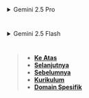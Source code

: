 <details>
<summary>Gemini 2.5 Pro</summary>

</details>

#

<details>
<summary>Gemini 2.5 Flash</summary>

# **LEVEL 5: UTF-8 & UNICODE HANDLING (LUA 5.3+)**

Pada level ini, kita akan membahas bagaimana Lua menangani karakter Unicode dan pengkodean UTF-8. Sejak Lua 5.3, ada peningkatan dukungan bawaan untuk UTF-8, menjadikannya topik penting bagi siapa pun yang bekerja dengan teks yang bukan hanya ASCII.

### **5.1 Memahami UTF-8 dan Unicode**

Sebelum kita menyelam ke dalam fungsi, penting untuk memahami konsep dasar di balik UTF-8 dan Unicode.

- **Unicode: Character set dan code points**

  - **Unicode**: Sebuah standar internasional yang bertujuan untuk mengkodekan, mewakili, dan menangani teks dari semua sistem penulisan di dunia. Ini adalah _character set_ universal.
  - **Character Set**: Sebuah koleksi karakter, seperti huruf, angka, simbol, dan emoji. ASCII adalah _character set_ kecil yang hanya mencakup karakter Inggris dasar. Unicode adalah _character set_ yang jauh lebih besar dan inklusif.
  - **Code Point**: Setiap karakter dalam Unicode diberi nomor unik, yang disebut _code point_. Code point biasanya direpresentasikan dalam format heksadesimal dengan awalan `U+`, misalnya `U+0041` untuk 'A', `U+00E1` untuk 'á', atau `U+1F600` untuk emoji wajah tersenyum (😀).
  - **Contoh**:

    - Karakter 'A' (Latin Capital Letter A) memiliki code point `U+0041`.
    - Karakter 'é' (Latin Small Letter E with Acute) memiliki code point `U+00E9`.
    - Karakter '你好' (Ni hao) terdiri dari dua karakter: '你' (U+4F60) dan '好' (U+597D).

  - **Penting**: Unicode adalah _daftar karakter_ dan _nomor uniknya_. Ini bukan tentang bagaimana karakter-karakter tersebut disimpan dalam memori atau ditransmisikan. Di sinilah _encoding_ berperan.

  - **Sumber Terverifikasi**: Unicode Consortium (Official Website), Wikipedia: Unicode.

- **UTF-8: Variable-width encoding untuk Unicode**

  - **UTF-8 (Unicode Transformation Format - 8-bit)**: Ini adalah **encoding** (skema pengkodean) yang paling umum dan fleksibel untuk Unicode. Ini adalah encoding _variable-width_, yang berarti karakter yang berbeda dapat menggunakan jumlah byte yang berbeda.
  - **Bagaimana Cara Kerjanya**:
    - Karakter ASCII (U+0000 hingga U+007F) dikodekan menggunakan **1 byte**. Ini berarti teks ASCII lama adalah UTF-8 yang valid, membuat UTF-8 _backward compatible_ dengan ASCII.
    - Karakter Unicode lainnya dikodekan menggunakan **2, 3, atau 4 byte**.
      - Karakter umum Latin yang diperpanjang (misalnya huruf beraksen) seringkali 2 byte.
      - Karakter CJK (Cina, Jepang, Korea) umumnya 3 byte.
      - Emoji dan karakter jarang lainnya seringkali 4 byte.
  - **Keuntungan UTF-8**:
    - **Efisiensi Ruang**: Karakter yang paling umum (ASCII) hanya membutuhkan 1 byte, menghemat ruang dibandingkan encoding _fixed-width_ (misalnya UTF-32).
    - **Kompatibilitas ASCII**: Memudahkan transisi dari sistem berbasis ASCII.
    - **Fleksibilitas**: Dapat merepresentasikan semua karakter Unicode.
  - **Implikasi untuk String di Lua**: Karena UTF-8 menggunakan _variable-width_, satu "karakter" dalam arti visual atau logis (satu _code point_ Unicode) mungkin terdiri dari beberapa byte. Ini berarti bahwa:

    - `string.len()` (operator `#`) mengembalikan **jumlah byte**, bukan jumlah karakter Unicode.
    - `string.sub()` bekerja pada **posisi byte**, bukan posisi karakter Unicode.
    - `string.find()` dan pola lainnya bekerja pada **byte**, bukan pada _code points_ Unicode. Ini bisa menjadi masalah jika pola Anda ingin mencocokkan karakter logis, bukan urutan byte.

  - **Sumber Terverifikasi**: UTF-8.com, Wikipedia: UTF-8.

- **Masalah dengan penanganan string non-ASCII di Lua sebelum 5.3 (byte-based)**

  Sebelum Lua 5.3, pustaka string standar Lua sepenuhnya **byte-agnostic**. Ini berarti semua fungsi string (seperti `string.len`, `string.sub`, `string.find`, `string.upper`, dll.) memperlakukan string sebagai urutan byte. Mereka tidak memiliki pemahaman tentang _encoding_ karakter seperti UTF-8.

  - **Contoh Masalah**:

    - **Panjang String**: `string.len("你好")` akan mengembalikan `6` (karena '你' adalah 3 byte dan '好' adalah 3 byte dalam UTF-8), bukan `2` (jumlah karakter logis).
    - **Substring**: `string.sub("你好", 1, 3)` akan mengembalikan '你', tetapi `string.sub("你好", 4, 6)` akan mengembalikan '好'. Jika Anda mencoba `string.sub("你好", 1, 4)`, itu akan menghasilkan karakter yang rusak karena Anda memotong di tengah byte-sequence karakter kedua.
    - **Uppercase/Lowercase**: `string.upper("你好")` akan mengembalikan "你好" juga, karena tidak ada pemetaan uppercase untuk karakter CJK. Bahkan untuk karakter Latin beraksen, `string.upper("é")` akan mengembalikan "é" karena fungsi ini hanya bekerja untuk rentang ASCII.
    - **Pattern Matching**: Pola seperti `%a` atau `%l` hanya cocok dengan karakter ASCII. Mereka tidak akan cocok dengan 'é' atau 'ñ'.
    - **Iterasi**: Mengiterasi string menggunakan `for i = 1, #s do char = s:sub(i,i) ... end` akan mengiterasi byte, bukan karakter Unicode.

  - **Implikasi**: Untuk bekerja dengan teks multibahasa sebelum Lua 5.3, Anda harus menggunakan pustaka eksternal (misalnya `utf8` module yang populer di luar core Lua) atau menulis logika penanganan byte Anda sendiri, yang rumit dan rentan kesalahan.

  - **Sumber Terverifikasi**: Lua 5.2 Reference Manual (tidak ada `utf8` table), berbagai diskusi komunitas Lua sebelum 5.3.

### **5.2 `utf8` Library (Lua 5.3+)**

Dengan diperkenalkannya Lua 5.3, Lua menambahkan pustaka `utf8` standar. Pustaka ini menyediakan fungsi-fungsi yang sadar Unicode dan UTF-8, memungkinkan Anda untuk bekerja dengan karakter logis, bukan hanya byte.

- **`utf8.len()`: Character count, not byte count**

  - **Tujuan**: Mengembalikan jumlah karakter Unicode (code points) dalam sebuah string UTF-8 yang valid, bukan jumlah byte.
  - **Sintaks Dasar**: `utf8.len(s [, i [, j]])`
    - `s`: String yang akan dihitung panjangnya.
    - `i` (opsional): Indeks byte awal (default 1).
    - `j` (opsional): Indeks byte akhir (default `#s`).
  - **Return Values**:
    - Jika string adalah UTF-8 valid: Jumlah karakter Unicode.
    - Jika string tidak valid UTF-8: Mengembalikan `nil` diikuti oleh posisi byte pertama yang tidak valid.
  - **Contoh Kode**:

    ```lua
    local s1 = "Hello"
    local s2 = "你好世界" -- Ni Hao Shi Jie (Hello World dalam Mandarin)
    local s3 = "éxample" -- 'é' adalah karakter 2 byte
    local s4 = "😀" -- Emoji, biasanya 4 byte
    local s5 = "Invalid \xC3\x28 String" -- Byte sequence tidak valid untuk UTF-8

    print("String:", s1, "Bytes:", #s1, "Chars (utf8.len):", utf8.len(s1))
    -- Output: String: Hello Bytes: 5 Chars (utf8.len): 5

    print("String:", s2, "Bytes:", #s2, "Chars (utf8.len):", utf8.len(s2))
    -- Output: String: 你好世界 Bytes: 12 Chars (utf8.len): 4 (3 byte per karakter)

    print("String:", s3, "Bytes:", #s3, "Chars (utf8.len):", utf8.len(s3))
    -- Output: String: éxample Bytes: 8 Chars (utf8.len): 7 (e adalah 2 byte, xample adalah 6 byte)

    print("String:", s4, "Bytes:", #s4, "Chars (utf8.len):", utf8.len(s4))
    -- Output: String: 😀 Bytes: 4 Chars (utf8.len): 1

    local len, pos_error = utf8.len(s5)
    print("String:", s5, "Bytes:", #s5, "Chars (utf8.len):", len, "Error at:", pos_error)
    -- Output: String: Invalid �( String Bytes: 19 Chars (utf8.len): nil Error at: 9
    ```

  - **Sumber Terverifikasi**: Lua 5.4 Reference Manual Section 6.7 (UTF8 Library).

- **`utf8.char()`: Convert code points to UTF-8 string**

  - **Tujuan**: Membuat string UTF-8 dari satu atau lebih _code points_ Unicode numerik.
  - **Sintaks Dasar**: `utf8.char(c1 [, c2 ...])`
    - `c1, c2, ...`: Satu atau lebih _code points_ Unicode (angka).
  - **Contoh Kode**:

    ```lua
    print(utf8.char(0x41)) -- U+0041 (A)
    -- Output: A

    print(utf8.char(0x00E9)) -- U+00E9 (é)
    -- Output: é

    print(utf8.char(0x4F60, 0x597D)) -- U+4F60 (你), U+597D (好)
    -- Output: 你好

    print(utf8.char(0x1F600)) -- U+1F600 (😀)
    -- Output: 😀
    ```

  - **Sumber Terverifikasi**: Lua 5.4 Reference Manual Section 6.7.

- **`utf8.codes()`: Iterator for code points**

  - **Tujuan**: Mengembalikan sebuah _iterator_ yang dapat digunakan dalam loop `for` untuk mengulang setiap _code point_ Unicode dalam sebuah string UTF-8. Ini adalah cara yang benar untuk mengiterasi karakter di Lua 5.3+.
  - **Sintaks Dasar**: `utf8.codes(s)`
    - `s`: String UTF-8.
  - **Return Values**:
    - Fungsi _iterator_ yang mengembalikan `(byte_position, code_point)` untuk setiap karakter.
  - **Contoh Kode**:

    ```lua
    local kalimat = "Lua adalah ❤️"

    print("Iterasi karakter:")
    for byte_pos, cp in utf8.codes(kalimat) do
        print("Posisi byte:", byte_pos, "Code Point:", cp, "Char:", utf8.char(cp))
    end
    -- Output:
    -- Posisi byte: 1 Code Point: 76 Char: L
    -- Posisi byte: 2 Code Point: 117 Char: u
    -- Posisi byte: 3 Code Point: 97 Char: a
    -- Posisi byte: 4 Code Point: 32 Char:
    -- Posisi byte: 5 Code Point: 97 Char: a
    -- Posisi byte: 6 Code Point: 100 Char: d
    -- Posisi byte: 7 Code Point: 97 Char: a
    -- Posisi byte: 8 Code Point: 108 Char: l
    -- Posisi byte: 9 Code Point: 97 Char: a
    -- Posisi byte: 10 Code Point: 104 Char: h
    -- Posisi byte: 11 Code Point: 32 Char:
    -- Posisi byte: 12 Code Point: 2764 Char: ❤️ (Ini mungkin akan tercetak sebagai 1 karakter dalam konsol yang mendukung Unicode)
    ```

  - **Sumber Terverifikasi**: Lua 5.4 Reference Manual Section 6.7.

- **`utf8.offset()`: Byte offset for character index**

  - **Tujuan**: Mengembalikan posisi byte dari karakter Unicode ke-`n` dalam sebuah string, memungkinkan Anda untuk melakukan operasi seperti `string.sub` pada batasan karakter yang benar.
  - **Sintaks Dasar**: `utf8.offset(s, n [, i])`
    - `s`: String UTF-8.
    - `n`: Indeks karakter Unicode yang diinginkan (bukan indeks byte).
    - `i` (opsional): Posisi byte awal pencarian (default 1).
  - **Return Values**:
    - Posisi byte dari karakter ke-`n`.
    - `nil` jika `n` di luar batas string atau jika string tidak valid UTF-8.
  - **Contoh Kode**:

    ```lua
    local teks_unicode = "你好世界" -- 4 karakter, 12 byte

    -- Dapatkan posisi byte karakter ke-3 ('世')
    local pos_char3 = utf8.offset(teks_unicode, 3)
    print("Posisi byte karakter ke-3:", pos_char3)
    -- Output: Posisi byte karakter ke-3: 7 (karena char 1 (你) = 3 byte, char 2 (好) = 3 byte, jadi char 3 mulai dari byte 7)

    -- Dapatkan substring dari karakter ke-2 hingga ke-3
    local start_byte = utf8.offset(teks_unicode, 2)
    local end_byte = utf8.offset(teks_unicode, 4) -- Posisi byte setelah karakter ke-3, atau awal karakter ke-4
    if start_byte and end_byte then
        -- string.sub membutuhkan (start_byte, end_byte-1) untuk substring karakter tunggal,
        -- atau (start_byte, utf8.offset(s, n+1)-1) untuk n karakter.
        -- Cara paling aman: ambil seluruh string dari start_byte hingga end_byte berikutnya, atau gunakan iterasi

        -- Untuk mengambil satu karakter (char ke-2: '好')
        print("Karakter ke-2:", string.sub(teks_unicode, start_byte, utf8.offset(teks_unicode, 3)-1))
        -- Output: Karakter ke-2: 好

        -- Untuk mengambil dari karakter ke-2 hingga ke-3 ('好世')
        -- Cek dulu utf8.offset(teks_unicode, 4) ada atau tidak
        local end_of_third_char = utf8.offset(teks_unicode, 4)
        if end_of_third_char then
            print("Karakter ke-2 hingga ke-3:", string.sub(teks_unicode, start_byte, end_of_third_char - 1))
        else
            -- Jika karakter ke-4 tidak ada (misal ambil sampai akhir string)
            print("Karakter ke-2 hingga ke-3:", string.sub(teks_unicode, start_byte))
        end
        -- Output: Karakter ke-2 hingga ke-3: 好世
    end
    ```

  - **Penting**: `utf8.offset()` adalah jembatan antara indeks karakter logis dan indeks byte yang digunakan oleh `string.sub()`. Ini memungkinkan Anda untuk memotong atau mengambil bagian string berdasarkan karakter Unicode yang benar.

  - **Sumber Terverifikasi**: Lua 5.4 Reference Manual Section 6.7.

- **`utf8.charpattern` and `utf8.codepoint()`**

  - **`utf8.charpattern`**:

    - **Tujuan**: Ini bukan fungsi, melainkan sebuah **string pola** yang disimpan dalam pustaka `utf8`. Pola ini cocok dengan **satu karakter UTF-8 yang valid**.
    - **Kapan Digunakan**: Anda bisa menggunakan pola ini dengan `string.gmatch()` atau `string.find()` untuk mengiterasi atau mencari karakter UTF-8 dalam string.
    - **Contoh Kode**:

      ```lua
      local kalimat = "Hello, 你好! 😀"

      print("Menggunakan utf8.charpattern:")
      for char_utf8 in string.gmatch(kalimat, utf8.charpattern) do
          print(char_utf8)
      end
      -- Output: (setiap karakter akan dicetak pada baris baru, termasuk spasi, koma, dan emoji)
      -- H
      -- e
      -- l
      -- l
      -- o
      -- ,
      --
      -- 你
      -- 好
      -- !
      --
      -- 😀
      ```

      - **Penjelasan**: `string.gmatch(kalimat, utf8.charpattern)` akan menemukan setiap urutan byte yang valid yang membentuk satu karakter UTF-8 dalam `kalimat`. Ini adalah cara yang bagus untuk "memotong" string per karakter Unicode.

  - **`utf8.codepoint()`**:

    - **Tujuan**: Mengembalikan _code point_ numerik dari satu atau lebih karakter UTF-8 pada posisi byte tertentu.
    - **Sintaks Dasar**: `utf8.codepoint(s [, i [, j]])`
      - `s`: String UTF-8.
      - `i` (opsional): Posisi byte awal (default 1).
      - `j` (opsional): Posisi byte akhir (default `i`).
    - **Return Values**:
      - Satu atau lebih _code point_ numerik.
      - `nil` jika string tidak valid UTF-8 pada posisi tersebut.
    - **Contoh Kode**:

      ```lua
      local my_string = "Aé你"

      -- Dapatkan code point karakter pertama ('A')
      print(utf8.codepoint(my_string, 1))
      -- Output: 65 (0x41)

      -- Dapatkan code point karakter kedua ('é')
      print(utf8.codepoint(my_string, utf8.offset(my_string, 2)))
      -- Output: 233 (0x00E9)

      -- Dapatkan code point dari rentang byte (misal, dari karakter ke-1 sampai ke-3)
      -- Menggunakan iterasi utf8.codes lebih disarankan untuk ini
      print("All code points:")
      for byte_pos, cp in utf8.codes(my_string) do
          print(cp)
      end
      -- Output:
      -- 65
      -- 233
      -- 20320
      ```

      - **Penjelasan**: `utf8.codepoint(my_string, 1)` mengambil _code point_ dari karakter yang dimulai pada byte 1. `utf8.codepoint(my_string, utf8.offset(my_string, 2))` terlebih dahulu menemukan posisi byte awal karakter kedua menggunakan `utf8.offset()`, lalu mengambil _code point_ dari posisi tersebut.

  - **Sumber Terverifikasi**: Lua 5.4 Reference Manual Section 6.7.

### **5.3 Best Practices for UTF-8 in Lua**

- **Always assume UTF-8 for new projects**

  - Di dunia modern, terutama di web atau aplikasi lintas platform, UTF-8 adalah standar _de facto_. Selalu berasumsi bahwa input Anda akan berupa UTF-8 dan output Anda harus berupa UTF-8.
  - Ini akan mencegah banyak masalah karakter yang rusak (mojibake) di kemudian hari.

- **Use `utf8` library for character-based operations**

  - Setiap kali Anda perlu melakukan operasi yang berkaitan dengan "karakter logis" (misalnya, menghitung jumlah karakter, memotong string berdasarkan karakter, mengiterasi per karakter, atau mengkonversi kasus untuk non-ASCII), selalu gunakan fungsi-fungsi dari pustaka `utf8`.
  - **Jangan** mengandalkan `string.len()`, `string.sub()`, atau pola `string` standar untuk karakter non-ASCII jika Anda ingin perilaku berbasis karakter.

- **Avoid mixing byte-based and character-based logic carelessly**

  - Berhati-hatilah saat mencampur operasi `string` bawaan (byte-based) dengan fungsi `utf8` (character-based).
  - Contoh: Jika Anda mengambil indeks byte dari `utf8.offset()` dan kemudian mencoba menggunakan `string.find()` dengan pola yang tidak _aware_ Unicode, Anda mungkin mendapatkan hasil yang tidak terduga.
  - Pastikan Anda memahami apakah Anda bekerja dengan indeks byte atau indeks karakter dalam setiap langkah.

- **Consider external libraries for advanced Unicode features (e.g., normalization, collation)**

  - Pustaka `utf8` standar di Lua 5.3+ menyediakan fungsionalitas dasar yang sangat baik untuk penanganan UTF-8.
  - Namun, ada fitur Unicode yang lebih canggih yang tidak disediakan oleh pustaka standar, seperti:
    - **Unicode Normalization**: Mengubah representasi karakter menjadi bentuk kanonik (misalnya, 'é' bisa dikodekan sebagai satu karakter atau sebagai 'e' diikuti karakter aksen).
    - **Collation (Sorting)**: Mengurutkan string berdasarkan aturan lokal Unicode (misalnya, di beberapa bahasa 'ä' datang setelah 'a', di bahasa lain setelah 'z').
    - **Word/Sentence Breaking**: Menentukan batasan kata atau kalimat yang benar dalam teks multibahasa.
    - **Case Conversion Beyond ASCII**: Mengkonversi kasus untuk karakter di luar rentang ASCII (misalnya, huruf kapital untuk 'ß' atau 'İ').
  - Untuk fitur-fitur ini, Anda kemungkinan besar perlu mencari pustaka pihak ketiga yang dioptimalkan untuk Lua, seperti `luautf8` (yang juga menyediakan beberapa fitur yang hilang dari `utf8` bawaan di Lua 5.3) atau solusi yang lebih komprehensif yang dibangun di atas ICU (International Components for Unicode).

---

Ini adalah akhir dari pembahasan **LEVEL 5: UTF-8 & UNICODE HANDLING**. Anda sekarang harus memiliki pemahaman yang solid tentang tantangan yang ditimbulkan oleh teks multibahasa, bagaimana UTF-8 bekerja, dan bagaimana memanfaatkan pustaka `utf8` di Lua 5.3+ untuk menangani karakter Unicode dengan benar. Dengan demikian kita dapat membangun aplikasi Lua yang lebih siap secara global. Bagian berikutnya, kita akan masuk ke **LEVEL 6: ADVANCED TOPICS & LPEG**. Ini adalah tingkat yang lebih lanjut yang akan membahas pustaka `lpeg` yang sangat kuat, sebuah pustaka _parsing expression grammar_ untuk Lua.

</details>

#

> - **[Ke Atas](#)**
> - **[Selanjutnya][selanjutnya]**
> - **[Sebelumnya][sebelumnya]**
> - **[Kurikulum][kurikulum]**
> - **[Domain Spesifik][domain]**

[domain]: ../../../../../../README.md
[kurikulum]: ../../../../README.md
[sebelumnya]: ../bagian-4/README.md
[selanjutnya]: ../bagian-6/README.md

<!----------------------------------------------------->

[0]: ../README.md
[1]: ../
[2]: ../
[3]: ../
[4]: ../
[5]: ../
[6]: ../
[7]: ../
[8]: ../
[9]: ../
[10]: ../
[11]: ../
[12]: ../
[13]: ../
[14]: ../
[15]: ../
[16]: ../
[17]: ../
[18]: ../
